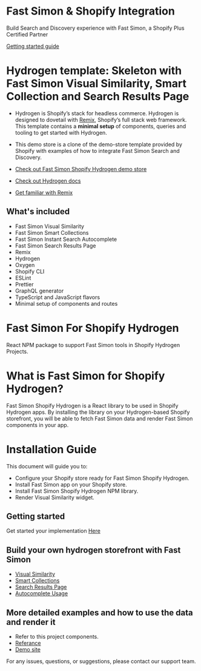# Fast Simon & Shopify Integration
Build Search and Discovery experience with Fast Simon, a Shopify Plus Certified Partner

[Getting started guide](https://instantsearchplus.zendesk.com/hc/en-us/categories/360000839131-Getting-Started-with-Fast-Simon)

# Hydrogen template: Skeleton with Fast Simon Visual Similarity, Smart Collection and Search Results Page

- Hydrogen is Shopify’s stack for headless commerce. Hydrogen is designed to dovetail with [Remix](https://remix.run/), Shopify’s full stack web framework. This template contains a **minimal setup** of components, queries and tooling to get started with Hydrogen.

- This demo store is a clone of the demo-store template provided by Shopify with examples of how to integrate Fast Simon Search and Discovery.

- [Check out Fast Simon Shopify Hydrogen demo store](https://demo-shopify-hydrogen.fastsimon.com)

- [Check out Hydrogen docs](https://shopify.dev/custom-storefronts/hydrogen)
  
- [Get familiar with Remix](https://remix.run/docs/en/v1)

## What's included

- Fast Simon Visual Similarity 
- Fast Simon Smart Collections
- Fast Simon Instant Search Autocomplete
- Fast Simon Search Results Page
- Remix
- Hydrogen
- Oxygen
- Shopify CLI
- ESLint
- Prettier
- GraphQL generator
- TypeScript and JavaScript flavors
- Minimal setup of components and routes


# Fast Simon For Shopify Hydrogen
React NPM package to support Fast Simon tools in Shopify Hydrogen Projects.

# What is Fast Simon for Shopify Hydrogen?
Fast Simon Shopify Hydrogen is a React library to be used in Shopify Hydrogen apps.
By installing the library on your Hydrogen-based Shopify storefront, you will be able to fetch Fast Simon data and render Fast Simon components in your app.

# Installation Guide
This document will guide you to:
* Configure your Shopify store ready for Fast Simon Shopify Hydrogen.
* Install Fast Simon app on your Shopify store.
* Install Fast Simon Shopify Hydrogen NPM library.
* Render Visual Similarity widget. 

## Getting started

Get started your implementation [Here](https://docs.fastsimon.com/hydrogen/docs/getting-started/GettingStarted)

## Build your own hydrogen storefront with Fast Simon
- [Visual Similarity](https://docs.fastsimon.com/hydrogen/docs/getting-started/VisualSimilarityUsage)
- [Smart Collections](https://docs.fastsimon.com/hydrogen/docs/getting-started/SmartCollections)
- [Search Results Page](https://docs.fastsimon.com/hydrogen/docs/getting-started/SearchResults)
- [Autocomplete Usage](https://docs.fastsimon.com/hydrogen/docs/getting-started/Autocomplete)


## More detailed examples and how to use the data and render it
- Refer to this project components.
- [Referance](https://docs.fastsimon.com/hydrogen/docs/usages/)
- [Demo site](https://demo-shopify-hydrogen.fastsimon.com/)


For any issues, questions, or suggestions, please contact our support team.
